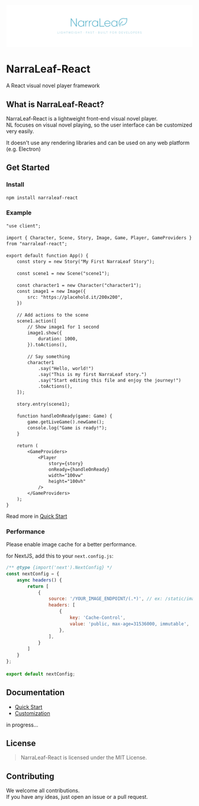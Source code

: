 ![](./docs/nlr-logo-banner.png)

# NarraLeaf-React

A React visual novel player framework

## What is NarraLeaf-React?

NarraLeaf-React is a lightweight front-end visual novel player.  
NL focuses on visual novel playing, so the user interface can be customized very easily.

It doesn't use any rendering libraries and can be used on any web platform (e.g. Electron)

## Get Started

### Install

```bash
npm install narraleaf-react
```

### Example

```tsx
"use client";

import { Character, Scene, Story, Image, Game, Player, GameProviders } from "narraleaf-react";

export default function App() {
    const story = new Story("My First NarraLeaf Story");

    const scene1 = new Scene("scene1");

    const character1 = new Character("character1");
    const image1 = new Image({
        src: "https://placehold.it/200x200",
    })

    // Add actions to the scene
    scene1.action([
        // Show image1 for 1 second
        image1.show({
            duration: 1000,
        }).toActions(),

        // Say something
        character1
            .say("Hello, world!")
            .say("This is my first NarraLeaf story.")
            .say("Start editing this file and enjoy the journey!")
            .toActions(),
    ]);

    story.entry(scene1);

    function handleOnReady(game: Game) {
        game.getLiveGame().newGame();
        console.log("Game is ready!");
    }

    return (
        <GameProviders>
            <Player
                story={story}
                onReady={handleOnReady}
                width="100vw"
                height="100vh"
            />
        </GameProviders>
    );
}
```

Read more in [Quick Start](./docs/quick-start.md)

### Performance

Please enable image cache for a better performance.

for NextJS, add this to your `next.config.js`:

```js
/** @type {import('next').NextConfig} */
const nextConfig = {
    async headers() {
        return [
            {
                source: '/YOUR_IMAGE_ENDPOINT/(.*)', // ex: /static/images/(.*)
                headers: [
                    {
                        key: 'Cache-Control',
                        value: 'public, max-age=31536000, immutable',
                    },
                ],
            }
        ]
    }
};

export default nextConfig;
```

## Documentation

- [Quick Start](./docs/quick-start.md)  
- [Customization](./docs/customization.md)

in progress...

## License

> NarraLeaf-React is licensed under the MIT License.

## Contributing

We welcome all contributions.  
If you have any ideas, just open an issue or a pull request.


